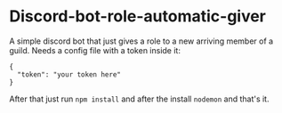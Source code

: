 # Discord-bot-role-automatic-giver
A simple discord bot that just gives a role to a new arriving member of a guild.
Needs a config file with a token inside it:
```
{
  "token": "your token here"
}
```
After that just run ```npm install``` and after the install ```nodemon``` and that's it.
